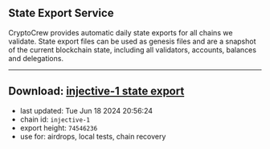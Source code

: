 ## State Export Service
CryptoCrew provides automatic daily state exports for all chains we validate. State export files can be used as genesis files and are a snapshot of the current blockchain state, including all validators, accounts, balances and delegations.

---
**Download: [injective-1 state export](https://dl-eu2.ccvalidators.com/SERVICE/injective/injective-1_export_74546236.json)**
---

- last updated: Tue Jun 18 2024 20:56:24
- chain id: `injective-1`
- export height: `74546236`
- use for: airdrops, local tests, chain recovery
